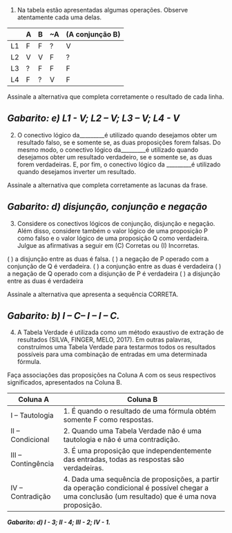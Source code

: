 1) Na tabela estão apresentadas algumas operações. Observe atentamente cada uma delas.

|    | A | B | ~A | (A conjunção B) |
| ----| ----| ---- | ---- | ------ |
| L1 | F | F | ? | V |
| L2 | V | V | F | ? |
| L3 | ? | F | F | F |
| L4 | F | ? | V | F |

Assinale a alternativa que completa corretamente o resultado de cada linha.

***Gabarito: e) L1 - V; L2 – V; L3 – V; L4 - V***
---

2) O conectivo lógico da_________é utilizado quando desejamos obter um resultado falso, se e somente se, as duas proposições forem falsas. Do mesmo modo, o conectivo lógico da_________é utilizado quando desejamos obter um resultado verdadeiro, se e somente se, as duas forem verdadeiras. E, por fim, o conectivo lógico da _________é utilizado quando desejamos inverter um resultado.

Assinale a alternativa que completa corretamente as lacunas da frase.

***Gabarito: d) disjunção, conjunção e negação***
---

3) Considere os conectivos lógicos de conjunção, disjunção e negação. Além disso, considere também o valor lógico de uma proposição P como falso e o valor lógico de uma proposição Q como verdadeira. Julgue as afirmativas a seguir em (C) Corretas ou (I) Incorretas.

(  ) a disjunção entre as duas é falsa.
(  ) a negação de P operado com a conjunção de Q é verdadeira.
(  ) a conjunção entre as duas é verdadeira
(  ) a negação de Q operado com a disjunção de P é verdadeira
(  ) a disjunção entre as duas é verdadeira

Assinale a alternativa que apresenta a sequência CORRETA.

***Gabarito: b) I – C– I – I – C.***
---

4) A Tabela Verdade é utilizada como um método exaustivo de extração de resultados (SILVA, FINGER, MELO, 2017). Em outras palavras, construímos uma Tabela Verdade para testarmos todos os resultados possíveis para uma combinação de entradas em uma determinada fórmula.

Faça associações das proposições na Coluna A com os seus respectivos significados, apresentados na Coluna B.

| Coluna A | Coluna B |
| --------- | -------- |
| I – Tautologia | 1. É quando o resultado de uma fórmula obtém somente F como respostas. |
| II – Condicional | 2. Quando uma Tabela Verdade não é uma tautologia e não é uma contradição. |
| III – Contingência | 3. É uma proposição que independentemente das entradas, todas as respostas são verdadeiras. |
| IV – Contradição | 4. Dada uma sequência de proposições, a partir da operação condicional é possível chegar a uma conclusão (um resultado) que é uma nova proposição. |

***Gabarito: d) I - 3; II - 4; III - 2; IV - 1.***